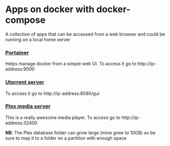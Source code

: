 # Apps on docker with docker-compose

A collection of apps that can be accessed from a web browser and could be running on a local home server

### [Portainer](https://portainer.io/install.html)
Helps manage docker from a simple web UI. To access it go to http://ip-address:9000
### [Utorrent server](https://hub.docker.com/r/ekho/utorrent/)
To access it go to http://ip-address:8080/gui
### [Plex media server](https://github.com/plexinc/pms-docker)
This is a really awesome media player. To access go to http://ip-address:32400

**NB**: The Plex database folder can grow large (mine grew to 10GB) so be sure to map it to a folder on a partition with enough space


